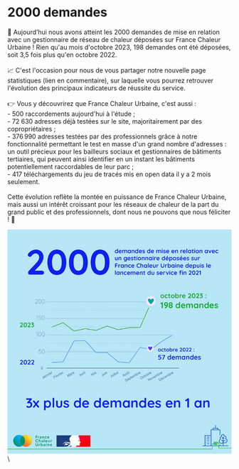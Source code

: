 # 2000 demandes

🎉 Aujourd’hui nous avons atteint les 2000 demandes de mise en relation avec un gestionnaire de réseau de chaleur déposées sur France Chaleur Urbaine ! Rien qu'au mois d'octobre 2023, 198 demandes ont été déposées, soit 3,5 fois plus qu'en octobre 2022.\
\
📈 C'est l'occasion pour nous de vous partager notre nouvelle page statistiques (lien en commentaire), sur laquelle vous pourrez retrouver l'évolution des principaux indicateurs de réussite du service.\
\
👉 Vous y découvrirez que France Chaleur Urbaine, c'est aussi :\
\- 500 raccordements aujourd'hui à l'étude ;\
\- 72 630 adresses déjà testées sur le site, majoritairement par des copropriétaires ;\
\- 376 990 adresses testées par des professionnels grâce à notre fonctionnalité permettant le test en masse d'un grand nombre d'adresses : un outil précieux pour les bailleurs sociaux et gestionnaires de bâtiments tertiaires, qui peuvent ainsi identifier en un instant les bâtiments potentiellement raccordables de leur parc ;\
\- 417 téléchargements du jeu de tracés mis en open data il y a 2 mois seulement.\
\
Cette évolution reflète la montée en puissance de France Chaleur Urbaine, mais aussi un intérêt croissant pour les réseaux de chaleur de la part du grand public et des professionnels, dont nous ne pouvons que nous féliciter ! 👏

![](.gitbook/assets/2000.jpg)\
